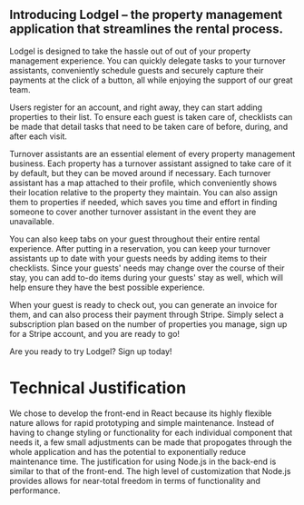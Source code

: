 ## Introducing Lodgel – the property management application that streamlines the rental process.
Lodgel is designed to take the hassle out of out of your property management experience.
You can quickly delegate tasks to your turnover assistants, conveniently schedule guests and securely capture 
their payments at the click of a button, all while enjoying the support of our great team.

Users register for an account, and right away, they can start adding properties to their list.
To ensure each guest is taken care of, checklists can be made that detail tasks that need to be taken care of
before, during, and after each visit. 

Turnover assistants are an essential element of every property management business. Each property has 
a turnover assistant assigned to take care of it by default, but they can be moved around if necessary. 
Each turnover assistant has a map attached to their profile, which conveniently shows their location relative to 
the property they maintain. You can also assign them to properties if needed, which saves you time 
and effort in finding someone to cover another turnover assistant in the event they are unavailable.

You can also keep tabs on your guest throughout their entire rental experience. After putting in a reservation,
you can keep your turnover assistants up to date with your guests needs by adding items to their checklists. Since your 
guests' needs may change over the course of their stay, you can add to-do items during your guests' stay as well,
which will help ensure they have the best possible experience. 

When your guest is ready to check out, you can generate an invoice for them, and can also process their payment through
Stripe. Simply select a subscription plan based on the number of properties you manage, sign up for a Stripe account, and 
you are ready to go!

Are you ready to try Lodgel? Sign up today!

# Technical Justification
We chose to develop the front-end in React because its highly flexible nature allows for rapid prototyping and simple maintenance. Instead of having to change styling or functionality for each individual component that needs it, a few small adjustments can be made that propogates through the whole application and has the potential to exponentially reduce maintenance time.
The justification for using Node.js in the back-end is similar to that of the front-end. The high level of customization that Node.js provides allows for near-total freedom in terms of functionality and performance. 